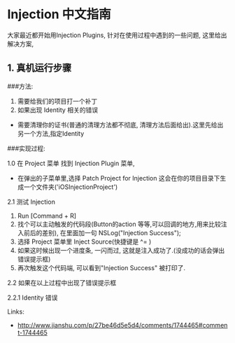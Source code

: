 # Injection 中文指南

大家最近都开始用Injection Plugins, 针对在使用过程中遇到的一些问题, 这里给出解决方案,



## 1. 真机运行步骤

###方法:

1. 需要给我们的项目打一个补丁
2. 如果出现 Identity 相关的错误
 * 需要清理你的证书(普通的清理方法都不彻底, 清理方法后面给出).这里先给出另一个方法,指定Identity

###实现过程:

1.0 在 Project 菜单 找到 Injection Plugin 菜单, 

  * 在弹出的子菜单里,选择 Patch Project for Injection
  这会在你的项目目录下生成一个文件夹('iOSInjectionProject')
  
2.1 测试 Injection

  1. Run [Command + R]
  2. 找个可以主动触发的代码段(Button的action 等等,可以回调的地方,用来比较注入前后的差别), 
     在里面加一句 NSLog("Injection Success");
  3. 选择 Project 菜单里 Inject Source(快捷键是 ^= )
  4. 如果这时候出现一个进度条, 一闪而过, 这就是注入成功了.(没成功的话会弹出错误提示框)
  5. 再次触发这个代码端, 可以看到"Injection Success" 被打印了.

2.2 如果在以上过程中出现了错误提示框

  2.2.1 Identity 错误
    

Links:

 * http://www.jianshu.com/p/27be46d5e5d4/comments/1744465#comment-1744465
